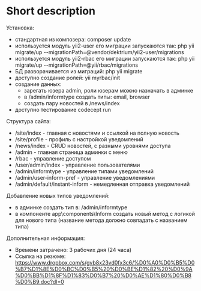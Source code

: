 Short description
============================

Установка:
- стандартная из композера: composer update
- используется модуль yii2-user его миграции запускаются так: php yii migrate/up --migrationPath=@vendor/dektrium/yii2-user/migrations
- используется модуль yii2-rbac его миграции запускаются так: php yii migrate/up --migrationPath=@yii/rbac/migrations
- БД разворачивается из миграций: php yii migrate 
- доступно создание ролей: yii myrbac/init
- создание данных:
    - зарегать юзера admin, роли юзерам можно назначать в админке
    - в /admin/informtype создать типы: email, browser
    - создать пару новостей в /news/index
- доступно тестирование codecept run

Структура сайта:
- /site/index - главная с новостями и ссылкой на полную новость
- /site/profile - профиль с настройкой уведомлений
- /news/index - CRUD новостей, с разными уровнями доступа
- /admin - главная страница админки с меню
- /rbac - управление доступом
- /user/admin/index - управление пользователями
- /admin/informtype - управление типами уведомлений
- /admin/user-inform-pref - управление уведомлениями
- /admin/default/instant-inform - немедленная отправка уведомлений

Добавление новых типов уведомлений:
- в админке создать тип в: /admin/informtype
- в компоненте app\components\Inform создать новый метод с логикой для нового типа (название метода должно совпадать с названием типа)

Дополнительная информация:
- Времени затрачено: 3 рабочих дня (24 часа)
- Ссылка на резюме: https://www.dropbox.com/s/gvb8x23vd0fx3c6/%D0%A0%D0%B5%D0%B7%D1%8E%D0%BC%D0%B5%20%D0%BE%D1%82%20%D0%9A%D0%BB%D1%8F%D1%83%D0%B7%20%D0%AE%D1%80%D0%B8%D0%B9.doc?dl=0
